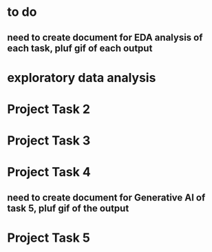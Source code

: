 # to do

## need to create document for EDA analysis of each task, pluf gif of each output


# exploratory data analysis
# Project Task 2
# Project Task 3
# Project Task 4


## need to create document for Generative AI of task 5, pluf gif of the output

# Project Task 5
